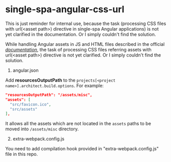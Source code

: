 # single-spa-angular-css-url

This is just reminder for internal use, because the task (processing CSS files
with url(&lt;asset path&gt;) directive in single-spa Angular applications) is not yet clarified
in the documentation. Or I simply couldn't find the solution.

While handling Angular assets in JS and HTML files described in the official
*[documentation]([URL]https://single-spa.js.org/docs/ecosystem-angular.html#angular-assets)*,
the task of processing CSS files referring assets with url(&lt;asset path&gt;)
directive is not yet clarified. Or I simply couldn't find the solution.

1. angular.json

Add **resourcesOutputPath** to the
`projects[<project name>].architect.build.options`. For example:
```json
"resourcesOutputPath": "/assets/misc",
"assets": [
  "src/favicon.ico",
  "src/assets"
],
```
It allows all the assets which are not located in the `assets` paths to be
moved into `/assets/misc` directory.

2. extra-webpack.config.js

You need to add compilation hook provided in "extra-webpack.config.js" file in
this repo.
